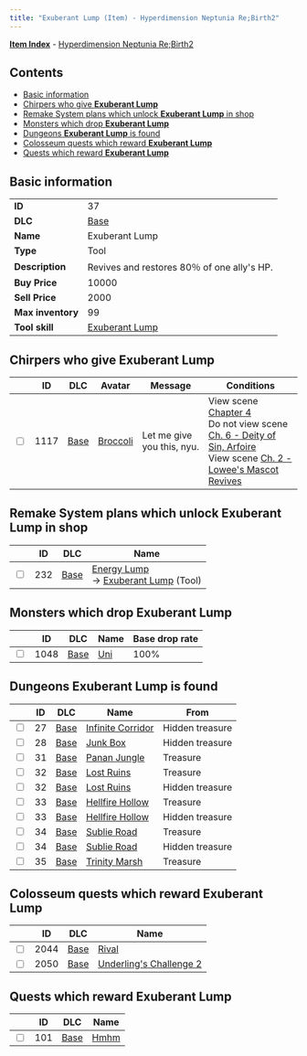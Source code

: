 ```yaml
---
title: "Exuberant Lump (Item) - Hyperdimension Neptunia Re;Birth2"
---
```


[**Item Index**](/neptunia/rb2/item/index.html) - [Hyperdimension Neptunia Re;Birth2](/neptunia/rb2)

## Contents

- [Basic information](#basic-information)
- [Chirpers who give **Exuberant Lump**](#chirpers-who-give-exuberant-lump)
- [Remake System plans which unlock **Exuberant Lump** in shop](#remake-system-plans-which-unlock-exuberant-lump-in-shop)
- [Monsters which drop **Exuberant Lump**](#monsters-which-drop-exuberant-lump)
- [Dungeons **Exuberant Lump** is found](#dungeons-exuberant-lump-is-found)
- [Colosseum quests which reward **Exuberant Lump**](#colosseum-quests-which-reward-exuberant-lump)
- [Quests which reward **Exuberant Lump**](#quests-which-reward-exuberant-lump)

## Basic information

|   |   |
| -- | -- |
| **ID** | 37 |
| **DLC** | [Base](/neptunia/rb2/dlc/0-base.html) |
| **Name** | Exuberant Lump |
| **Type** | Tool |
| **Description** | Revives and restores 80％ of one ally's HP. |
| **Buy Price** | 10000 |
| **Sell Price** | 2000 |
| **Max inventory** | 99 |
| **Tool skill** | [Exuberant Lump](/neptunia/rb2/skill/0-10041-exuberant-lump.html) |

## Chirpers who give **Exuberant Lump**

|    | ID | DLC | Avatar | Message | Conditions |
| -- | -- | --- | ------ | ------- | ---------- |
| <input type="checkbox" id="rb2-chirper-event-0-1117" class="trackbox" /> | 1117 | [Base](/neptunia/rb2/dlc/0-base.html) | [Broccoli](/neptunia/rb2/avatar/0-60-broccoli.html) | Let me give you this, nyu. | View scene [Chapter 4](/neptunia/rb2/scene/0-301-chapter-4.html)<br />Do not view scene [Ch. 6 - Deity of Sin, Arfoire](/neptunia/rb2/scene/0-403-ch-6-deity-of-sin-arfoire.html)<br />View scene [Ch. 2 - Lowee's Mascot Revives](/neptunia/rb2/scene/0-172-ch-2-lowees-mascot-revives.html) |

## Remake System plans which unlock **Exuberant Lump** in shop

|    | ID | DLC | Name |
| -- | -- | --- | ---- |
| <input type="checkbox" id="rb2-remake-0-232" class="trackbox" /> | 232 | [Base](/neptunia/rb2/dlc/0-base.html) | [Energy Lump](/neptunia/rb2/remake/0-232-energy-lump.html)<br />→ [Exuberant Lump](/neptunia/rb2/item/0-37-exuberant-lump.html) (Tool) |

## Monsters which drop **Exuberant Lump**

|    | ID | DLC | Name | Base drop rate |
| -- | -- | --- | ---- | -------------- |
| <input type="checkbox" id="rb2-monster-0-1048" class="trackbox" /> | 1048 | [Base](/neptunia/rb2/dlc/0-base.html) | [Uni](/neptunia/rb2/monster/0-1048-uni.html) | 100% |

## Dungeons **Exuberant Lump** is found

|    | ID | DLC | Name | From |
| -- | -- | --- | ---- | ---- |
| <input type="checkbox" id="rb2-dungeon-0-27" class="trackbox" /> | 27 | [Base](/neptunia/rb2/dlc/0-base.html) | [Infinite Corridor](/neptunia/rb2/dungeon/0-27-infinite-corridor.html) | Hidden treasure |
| <input type="checkbox" id="rb2-dungeon-0-28" class="trackbox" /> | 28 | [Base](/neptunia/rb2/dlc/0-base.html) | [Junk Box ](/neptunia/rb2/dungeon/0-28-junk-box.html) | Hidden treasure |
| <input type="checkbox" id="rb2-dungeon-0-31" class="trackbox" /> | 31 | [Base](/neptunia/rb2/dlc/0-base.html) | [Panan Jungle](/neptunia/rb2/dungeon/0-31-panan-jungle.html) | Treasure |
| <input type="checkbox" id="rb2-dungeon-0-32" class="trackbox" /> | 32 | [Base](/neptunia/rb2/dlc/0-base.html) | [Lost Ruins](/neptunia/rb2/dungeon/0-32-lost-ruins.html) | Treasure |
| <input type="checkbox" id="rb2-dungeon-0-32" class="trackbox" /> | 32 | [Base](/neptunia/rb2/dlc/0-base.html) | [Lost Ruins](/neptunia/rb2/dungeon/0-32-lost-ruins.html) | Hidden treasure |
| <input type="checkbox" id="rb2-dungeon-0-33" class="trackbox" /> | 33 | [Base](/neptunia/rb2/dlc/0-base.html) | [Hellfire Hollow](/neptunia/rb2/dungeon/0-33-hellfire-hollow.html) | Treasure |
| <input type="checkbox" id="rb2-dungeon-0-33" class="trackbox" /> | 33 | [Base](/neptunia/rb2/dlc/0-base.html) | [Hellfire Hollow](/neptunia/rb2/dungeon/0-33-hellfire-hollow.html) | Hidden treasure |
| <input type="checkbox" id="rb2-dungeon-0-34" class="trackbox" /> | 34 | [Base](/neptunia/rb2/dlc/0-base.html) | [Sublie Road](/neptunia/rb2/dungeon/0-34-sublie-road.html) | Treasure |
| <input type="checkbox" id="rb2-dungeon-0-34" class="trackbox" /> | 34 | [Base](/neptunia/rb2/dlc/0-base.html) | [Sublie Road](/neptunia/rb2/dungeon/0-34-sublie-road.html) | Hidden treasure |
| <input type="checkbox" id="rb2-dungeon-0-35" class="trackbox" /> | 35 | [Base](/neptunia/rb2/dlc/0-base.html) | [Trinity Marsh](/neptunia/rb2/dungeon/0-35-trinity-marsh.html) | Treasure |

## Colosseum quests which reward **Exuberant Lump**

|    | ID | DLC | Name |
| -- | -- | --- | ---- |
| <input type="checkbox" id="rb2-colosseum-0-2044" class="trackbox" /> | 2044 | [Base](/neptunia/rb2/dlc/0-base.html) | [Rival](/neptunia/rb2/colosseum/0-2044-rival.html) |
| <input type="checkbox" id="rb2-colosseum-0-2050" class="trackbox" /> | 2050 | [Base](/neptunia/rb2/dlc/0-base.html) | [Underling's Challenge 2](/neptunia/rb2/colosseum/0-2050-underlings-challenge-2.html) |

## Quests which reward **Exuberant Lump**

|    | ID | DLC | Name |
| -- | -- | --- | ---- |
| <input type="checkbox" id="rb2-quest-0-101" class="trackbox" /> | 101 | [Base](/neptunia/rb2/dlc/0-base.html) | [Hmhm](/neptunia/rb2/quest/0-101-hmhm.html) |